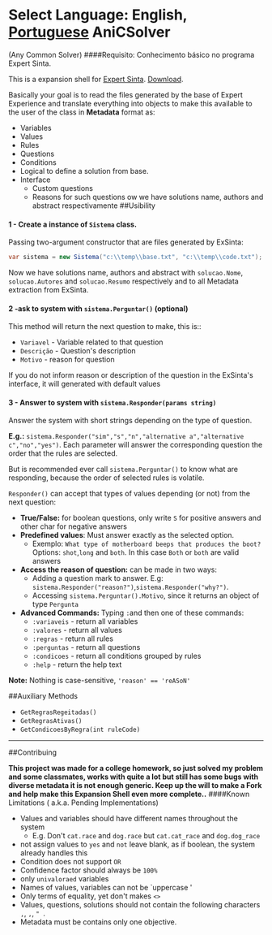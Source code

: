 Select Language: **English**, [Portuguese](https://github.com/AnisanWesley/anisan-college/blob/master/AniCSolver/README-pt.md)
AniCSolver
========
(Any Common Solver)
####Requisito: Conhecimento básico no programa Expert Sinta.

This is a expansion shell for [Expert Sinta](http://www.lia.ufc.br/~bezerra/exsinta/). [Download](ftp://ftp.lia.ufc.br/sinta/sinta.zip). 

Basically your goal is to read the files generated by the base of Expert Experience and translate everything into objects to make this available to the user of the class in **Metadata** format  as:
* Variables
* Values
* Rules
* Questions
* Conditions
* Logical to define a solution from base.
* Interface
	* Custom questions
	* Reasons for such questions
ow we have solutions name, authors and abstract
respectivamente
##Usibility

#### 1 - Create a instance of `Sistema` class.
Passing two-argument constructor that are files generated by ExSinta:
```csharp
var sistema = new Sistema("c:\\temp\\base.txt", "c:\\temp\\code.txt");
```

Now we have solutions name, authors and abstract with `solucao.Nome`, `solucao.Autores` and `solucao.Resumo` respectively and to all Metadata extraction from  ExSinta.

#### 2 -ask to system with  `sistema.Perguntar()` **(optional)**
This method will return the next question to make, this is::
* `Variavel` - Variable related to that question
* `Descrição` - Question's description
* `Motivo` - reason for question

If you do not inform reason or description of the question in the ExSinta's interface, it will generated with default values​​


#### 3 - Answer to system with `sistema.Responder(params string)`
Answer the system with short strings depending on the type of question.

**E.g.:** `sistema.Responder("sim","s","n","alternative a","alternative c","no","yes")`. 
Each parameter will answer the corresponding question the order that the rules are selected.

But is recommended ever call `sistema.Perguntar()` to know what are responding, because the order of selected rules is volatile.

`Responder()` can accept that types of values depending (or not) from the next question:
* **True/False:** for boolean questions, only write `S` for positive answers and other char for negative answers
* **Predefined values**: Must answer exactly as the selected option.
	*	Exemplo: `What type of motherboard beeps that produces the boot?` Options: `shot`,`long` and `both`. In this case `Both` or `both` are valid answers
* **Access the reason of question:** can be made in two ways:
	*	Adding a question mark to answer. E.g: `sistema.Responder("reason?")`,`sistema.Responder("why?")`.
	*	Accessing `sistema.Perguntar().Motivo`, since it returns an object of type `Pergunta`
* **Advanced Commands:** Typing `:`and then one of these commands:
  *  `:variaveis` -  return all variables
  *  `:valores` - return all values
  *  `:regras` - return all rules
  *  `:perguntas` - return all questions
  *  `:condicoes` - return all conditions grouped by rules
  *  `:help` - return the help text

**Note:** Nothing is case-sensitive, `'reason' == 'reASoN'`

##Auxiliary Methods
* `GetRegrasRegeitadas()`
* `GetRegrasAtivas()`
* `GetCondicoesByRegra(int ruleCode)`

---
##Contribuing

**This project was made for a college homework, so just solved my problem and some classmates, works with quite a lot but still has some bugs with diverse metadata it is not enough generic.
Keep up the will to make a Fork and help make this Expansion Shell even more complete..**
####Known Limitations ( a.k.a. Pending Implementations)

* Values ​​and variables should have different names throughout the system
	* E.g. Don't `cat.race` and `dog.race` but `cat.cat_race` and `dog.dog_race`
* not assign values ​​to `yes` and `not` leave blank, as if boolean, the system already handles this
* Condition does not support `OR`
* Confidence factor should always be `100%`
* only `univaloraed` variables 
* Names of values​​, variables can not be `uppercase '
* Only terms of equality, yet don't makes `<>`
* Values​​, questions, solutions should not contain the following characters `,`, `,`, `" `.
* Metadata must be contains only one objective.
